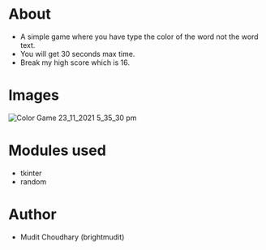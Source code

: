 # About
- A simple game where you have type the color of the word not the word text.
- You will get 30 seconds max time.
- Break my high score which is 16.

# Images
![Color Game 23_11_2021 5_35_30 pm](https://user-images.githubusercontent.com/74391865/143022134-76e29038-6ac4-4a74-8fb9-69a79b3da276.png)

# Modules used
- tkinter
- random

# Author
- Mudit Choudhary (brightmudit)
